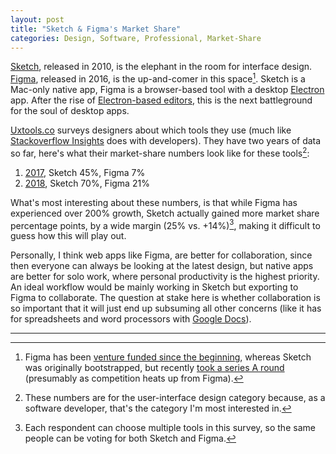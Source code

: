 ```yaml
---
layout: post
title: "Sketch & Figma's Market Share"
categories: Design, Software, Professional, Market-Share
---
```


[Sketch](https://www.sketch.com/), released in 2010, is the elephant in the room for interface design. [Figma](https://www.figma.com/), released in 2016, is the up-and-comer in this space[^venture]. Sketch is a Mac-only native app, Figma is a browser-based tool with a desktop [Electron](https://electronjs.org) app. After the rise of [Electron-based editors](https://blog.robenkleene.com/2019/04/01/professional-work-on-the-ipad-in-context/), this is the next battleground for the soul of desktop apps.

[Uxtools.co](http://uxtools.co/) surveys designers about which tools they use (much like [Stackoverflow Insights](https://insights.stackoverflow.com) does with developers). They have two years of data so far, here's what their market-share numbers look like for these tools[^interface]:

1. [2017](https://uxtools.co/survey-2017#interface), Sketch 45%, Figma 7%
2. [2018](https://uxtools.co/survey-2018#ui-design), Sketch 70%, Figma 21%

What's most interesting about these numbers, is that while Figma has experienced over 200% growth, Sketch actually gained more market share percentage points, by a wide margin (25% vs. +14%)[^multiple], making it difficult to guess how this will play out.

Personally, I think web apps like Figma, are better for collaboration, since then everyone can always be looking at the latest design, but native apps are better for solo work, where personal productivity is the highest priority. An ideal workflow would be mainly working in Sketch but exporting to Figma to collaborate. The question at stake here is whether collaboration is so important that it will just end up subsuming all other concerns (like it has for spreadsheets and word processors with [Google Docs](https://docs.google.com)).

* * *

[^venture]: Figma has been [venture funded since the beginning](https://techcrunch.com/2013/06/26/21-years-4-million-dollars/), whereas Sketch was originally bootstrapped, but recently [took a series A round](https://blog.sketchapp.com) (presumably as competition heats up from Figma).
[^interface]: These numbers are for the user-interface design category because, as a software developer, that's the category I'm most interested in.
[^multiple]: Each respondent can choose multiple tools in this survey, so the same people can be voting for both Sketch and Figma.

